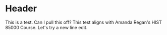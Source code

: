 # Header

This is a test. Can I pull this off? This test aligns with Amanda Regan's HIST 85000 Course. 
Let's try a new line edit. 


